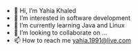 - 👋 Hi, I’m Yahia Khaled
- 👀 I’m interested in software development
- 🌱 I’m currently learning Java and Linux
- 💞️ I’m looking to collaborate on ...
- 📫 How to reach me yahia.1991@live.com

<!---
Yahia1991/Yahia1991 is a ✨ special ✨ repository because its `README.md` (this file) appears on your GitHub profile.
You can click the Preview link to take a look at your changes.
--->
